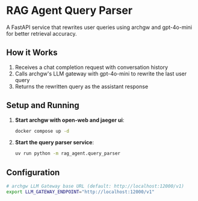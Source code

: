 # RAG Agent Query Parser

A FastAPI service that rewrites user queries using archgw and gpt-4o-mini for better retrieval accuracy.

## How it Works

1. Receives a chat completion request with conversation history
2. Calls archgw's LLM gateway with gpt-4o-mini to rewrite the last user query
3. Returns the rewritten query as the assistant response

## Setup and Running

1. **Start archgw with open-web and jaeger ui**:
   ```bash
   docker compose up -d
   ```

2. **Start the query parser service**:
   ```bash
   uv run python -m rag_agent.query_parser
   ```

## Configuration

```bash
# archgw LLM Gateway base URL (default: http://localhost:12000/v1)
export LLM_GATEWAY_ENDPOINT="http://localhost:12000/v1"
```
